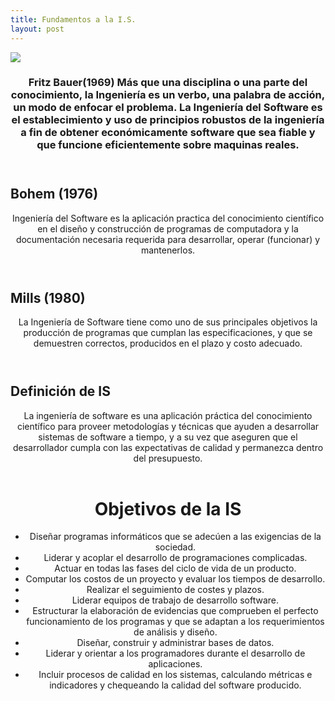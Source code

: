 ```yaml
---
title: Fundamentos a la I.S.
layout: post
---
```

<div class="row">
      <div class="item">
        <a href="#" class="image fit"><img src="{{ 'assets/images/Fritz Bauer.jpg' | relative_url }}"  /></a>
   <header>
    <h3>Fritz Bauer(1969)
Más que una disciplina o una parte del conocimiento, la Ingeniería es un verbo, una palabra de acción, un modo de enfocar el problema.
La Ingeniería del Software es el establecimiento y uso de principios robustos de la ingeniería a fin de obtener económicamente software que sea fiable y que funcione eficientemente sobre maquinas reales.</h3>
            </header>
      </div>
      <h2> Bohem (1976) </h2>  
     
<header>Ingeniería del Software es la aplicación practica del conocimiento científico en el diseño y construcción de programas de computadora y la documentación necesaria requerida para desarrollar, operar (funcionar) y mantenerlos.</header>

<h2> Mills (1980) </h2>  
     
<header>La Ingeniería de Software tiene como uno de sus principales objetivos la producción de programas que cumplan las especificaciones, y que  se demuestren correctos, producidos en el plazo y costo adecuado.</header>

<h2> Definición de IS </h2>  
    
<header>La ingeniería de software es una aplicación práctica del conocimiento científico para proveer metodologías y técnicas que ayuden a desarrollar sistemas de software a tiempo, y a su vez que aseguren que el desarrollador cumpla con las expectativas de calidad y permanezca dentro del presupuesto.</header>
<header>
<h1> Objetivos de la IS </h1>  

*  Diseñar programas informáticos que se adecúen a las exigencias de la sociedad.
*  Liderar y acoplar el desarrollo de programaciones complicadas.
*  Actuar en todas las fases del ciclo de vida de un producto.
*  Computar los costos de un proyecto y evaluar los tiempos de desarrollo.
*  Realizar el seguimiento de costes y plazos.
*  Liderar equipos de trabajo de desarrollo software.
*  Estructurar la elaboración de evidencias que comprueben el perfecto funcionamiento de los programas y que se adaptan a los requerimientos de análisis y diseño.
*  Diseñar, construir y administrar bases de datos.
*  Liderar y orientar a los programadores durante el desarrollo de aplicaciones.
*  Incluir procesos de calidad en los sistemas, calculando métricas e indicadores y chequeando la calidad del software producido.

</header>
